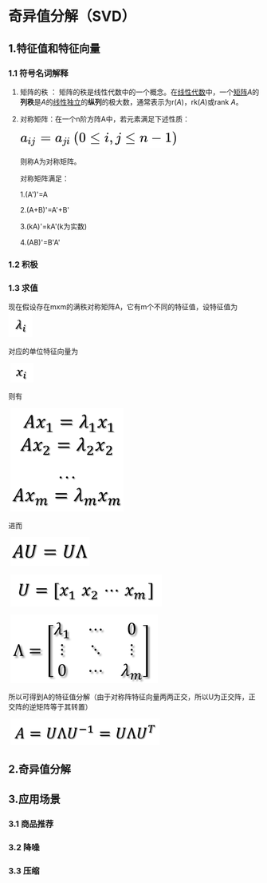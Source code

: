 #   奇异值分解（SVD）

## 1.特征值和特征向量

### 1.1 符号名词解释

1. 矩阵的秩 ： 矩阵的秩是线性代数中的一个概念。在[线性代数](https://baike.baidu.com/item/线性代数/800)中，一个[矩阵](https://baike.baidu.com/item/矩阵)*A*的**列秩**是*A*的[线性独立](https://baike.baidu.com/item/线性独立/3209637)的**纵列**的极大数，通常表示为r(*A*)，rk(*A*)或rank *A*。

2. 对称矩阵：在一个n阶方阵A中，若元素满足下述性质：

   ![对称矩阵](./img/31432d0ab5d4098b39cb953b8626bfb1.svg)

   则称A为对称矩阵。

   对称矩阵满足：

   1.(A')'=A

   2.(A+B)'=A'+B'

   3.(kA)'=kA'(k为实数)

   4.(AB)'=B'A'

### 1.2 积极



### 1.3 求值

现在假设存在mxm的满秩对称矩阵A，它有m个不同的特征值，设特征值为     ![拉姆他](img\20150123145748984)

对应的单位特征向量为

​                                ![img](img\20150123145830171)

则有

​                                 ![img](img\20150123150002344)

进而

​                                ![img](img\20150123150119033)

​                         ![img](img\20150123150331493)

​                          ![img](img\20150123150505140)

所以可得到A的特征值分解（由于对称阵特征向量两两正交，所以U为正交阵，正交阵的逆矩阵等于其转置）

​                            ![img](img\20150123150757364)





## 2.奇异值分解





## 3.应用场景

### 3.1 商品推荐



### 3.2 降噪



### 3.3 压缩







